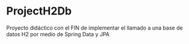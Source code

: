 # ProjectH2Db
Proyecto didáctico con el FIN de implementar el llamado a una base de datos H2 por medio de Spring Data y JPA
